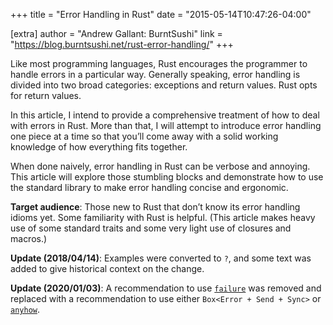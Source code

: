 +++
title = "Error Handling in Rust"
date = "2015-05-14T10:47:26-04:00"

[extra]
author = "Andrew Gallant: BurntSushi"
link = "https://blog.burntsushi.net/rust-error-handling/"
+++
<p>Like most programming languages, Rust encourages the programmer to handle
errors in a particular way. Generally speaking, error handling is divided into
two broad categories: exceptions and return values. Rust opts for return
values.</p>
<p>In this article, I intend to provide a comprehensive treatment of how to deal
with errors in Rust. More than that, I will attempt to introduce error handling
one piece at a time so that you&rsquo;ll come away with a solid working knowledge of
how everything fits together.</p>
<p>When done naively, error handling in Rust can be verbose and annoying. This
article will explore those stumbling blocks and demonstrate how to use the
standard library to make error handling concise and ergonomic.</p>
<p><strong>Target audience</strong>: Those new to Rust that don&rsquo;t know its error handling
idioms yet. Some familiarity with Rust is helpful. (This article makes heavy
use of some standard traits and some very light use of closures and macros.)</p>
<p><strong>Update (2018/04/14)</strong>: Examples were converted to <code>?</code>, and some text was
added to give historical context on the change.</p>
<p><strong>Update (2020/01/03)</strong>: A recommendation to use
<a href="https://crates.io/crates/failure"><code>failure</code></a> was removed and replaced with
a recommendation to use either <code>Box&lt;Error + Send + Sync&gt;</code> or
<a href="https://crates.io/crates/anyhow"><code>anyhow</code></a>.</p>